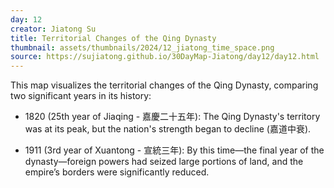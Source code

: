 ```yaml
---
day: 12
creator: Jiatong Su
title: Territorial Changes of the Qing Dynasty
thumbnail: assets/thumbnails/2024/12_jiatong_time_space.png
source: https://sujiatong.github.io/30DayMap-Jiatong/day12/day12.html
---
```



This map visualizes the territorial changes of the Qing Dynasty, comparing two significant years in its history:

- 1820 (25th year of Jiaqing - 嘉慶二十五年): The Qing Dynasty's territory was at its peak, but the nation's strength began to decline (嘉道中衰).

- 1911 (3rd year of Xuantong - 宣統三年): By this time—the final year of the dynasty—foreign powers had seized large portions of land, and the empire’s borders were significantly reduced.


